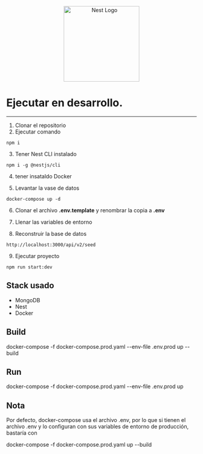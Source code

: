<p align="center">
  <a href="http://nestjs.com/" target="blank"><img src="https://nestjs.com/img/logo-small.svg" width="200" alt="Nest Logo" /></a>
</p>

# Ejecutar en desarrollo.

---

1. Clonar el repositorio
2. Ejecutar comando

```
npm i
```

3. Tener Nest CLI instalado

```
npm i -g @nestjs/cli
```

4. tener insataldo Docker

5. Levantar la vase de datos

```
docker-compose up -d
```

6. Clonar el archivo **.env.template** y renombrar la copia a **.env**

7. Llenar las variables de entorno

8. Reconstruir la base de datos

```
http://localhost:3000/api/v2/seed
```

9.  Ejecutar proyecto

```
npm run start:dev
```

## Stack usado

- MongoDB
- Nest
- Docker

## Build

docker-compose -f docker-compose.prod.yaml --env-file .env.prod up --build

## Run

docker-compose -f docker-compose.prod.yaml --env-file .env.prod up

## Nota

Por defecto, docker-compose usa el archivo .env, por lo que si tienen el archivo .env y lo configuran con sus variables de entorno de producción, bastaría con

docker-compose -f docker-compose.prod.yaml up --build
